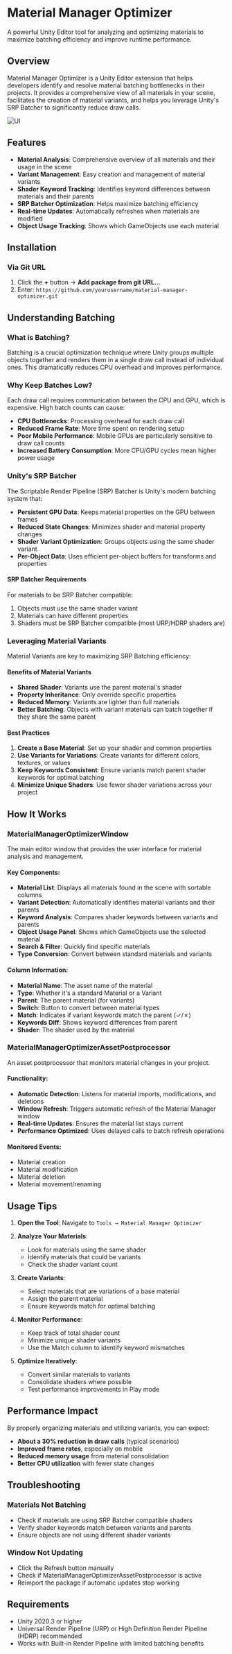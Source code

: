 # Material Manager Optimizer

A powerful Unity Editor tool for analyzing and optimizing materials to maximize batching efficiency and improve runtime performance.

## Overview

Material Manager Optimizer is a Unity Editor extension that helps developers identify and resolve material batching bottlenecks in their projects. It provides a comprehensive view of all materials in your scene, facilitates the creation of material variants, and helps you leverage Unity's SRP Batcher to significantly reduce draw calls.



![UI](imgs/UI.png)

## Features

- **Material Analysis**: Comprehensive overview of all materials and their usage in the scene
- **Variant Management**: Easy creation and management of material variants
- **Shader Keyword Tracking**: Identifies keyword differences between materials and their parents
- **SRP Batcher Optimization**: Helps maximize batching efficiency
- **Real-time Updates**: Automatically refreshes when materials are modified
- **Object Usage Tracking**: Shows which GameObjects use each material

## Installation

### Via Git URL

1. Click the **+** button → **Add package from git URL...**
2. Enter: `https://github.com/yourusername/material-manager-optimizer.git`

## Understanding Batching

### What is Batching?

Batching is a crucial optimization technique where Unity groups multiple objects together and renders them in a single draw call instead of individual ones. This dramatically reduces CPU overhead and improves performance.

### Why Keep Batches Low?

Each draw call requires communication between the CPU and GPU, which is expensive. High batch counts can cause:

- **CPU Bottlenecks**: Processing overhead for each draw call
- **Reduced Frame Rate**: More time spent on rendering setup
- **Poor Mobile Performance**: Mobile GPUs are particularly sensitive to draw call counts
- **Increased Battery Consumption**: More CPU/GPU cycles mean higher power usage

### Unity's SRP Batcher

The Scriptable Render Pipeline (SRP) Batcher is Unity's modern batching system that:

- **Persistent GPU Data**: Keeps material properties on the GPU between frames
- **Reduced State Changes**: Minimizes shader and material property changes
- **Shader Variant Optimization**: Groups objects using the same shader variant
- **Per-Object Data**: Uses efficient per-object buffers for transforms and properties

#### SRP Batcher Requirements

For materials to be SRP Batcher compatible:

1. Objects must use the same shader variant
2. Materials can have different properties
3. Shaders must be SRP Batcher compatible (most URP/HDRP shaders are)

### Leveraging Material Variants

Material Variants are key to maximizing SRP Batching efficiency:

#### Benefits of Material Variants

- **Shared Shader**: Variants use the parent material's shader
- **Property Inheritance**: Only override specific properties
- **Reduced Memory**: Variants are lighter than full materials
- **Better Batching**: Objects with variant materials can batch together if they share the same parent

#### Best Practices

1. **Create a Base Material**: Set up your shader and common properties
2. **Use Variants for Variations**: Create variants for different colors, textures, or values
3. **Keep Keywords Consistent**: Ensure variants match parent shader keywords for optimal batching
4. **Minimize Unique Shaders**: Use fewer shader variations across your project

## How It Works

### MaterialManagerOptimizerWindow

The main editor window that provides the user interface for material analysis and management.

#### Key Components:

- **Material List**: Displays all materials found in the scene with sortable columns
- **Variant Detection**: Automatically identifies material variants and their parents
- **Keyword Analysis**: Compares shader keywords between variants and parents
- **Object Usage Panel**: Shows which GameObjects use the selected material
- **Search & Filter**: Quickly find specific materials
- **Type Conversion**: Convert between standard materials and variants

#### Column Information:

- **Material Name**: The asset name of the material
- **Type**: Whether it's a standard Material or a Variant
- **Parent**: The parent material (for variants)
- **Switch**: Button to convert between material types
- **Match**: Indicates if variant keywords match the parent (✓/✗)
- **Keywords Diff**: Shows keyword differences from parent
- **Shader**: The shader used by the material

### MaterialManagerOptimizerAssetPostprocessor

An asset postprocessor that monitors material changes in your project.

#### Functionality:

- **Automatic Detection**: Listens for material imports, modifications, and deletions
- **Window Refresh**: Triggers automatic refresh of the Material Manager window
- **Real-time Updates**: Ensures the material list stays current
- **Performance Optimized**: Uses delayed calls to batch refresh operations

#### Monitored Events:

- Material creation
- Material modification
- Material deletion
- Material movement/renaming

## Usage Tips

1. **Open the Tool**: Navigate to `Tools → Material Manager Optimizer`

2. **Analyze Your Materials**:
   
   - Look for materials using the same shader
   - Identify materials that could be variants
   - Check the shader variant count

3. **Create Variants**:
   
   - Select materials that are variations of a base material
   - Assign the parent material
   - Ensure keywords match for optimal batching

4. **Monitor Performance**:
   
   - Keep track of total shader count
   - Minimize unique shader variants
   - Use the Match column to identify keyword mismatches

5. **Optimize Iteratively**:
   
   - Convert similar materials to variants
   - Consolidate shaders where possible
   - Test performance improvements in Play mode

## Performance Impact

By properly organizing materials and utilizing variants, you can expect:

- **About a 30% reduction in draw calls** (typical scenarios)
- **Improved frame rates**, especially on mobile
- **Reduced memory usage** from material consolidation
- **Better CPU utilization** with fewer state changes

## Troubleshooting

### Materials Not Batching

- Check if materials are using SRP Batcher compatible shaders
- Verify shader keywords match between variants and parents
- Ensure objects are not using different shader variants

### Window Not Updating

- Click the Refresh button manually
- Check if MaterialManagerOptimizerAssetPostprocessor is active
- Reimport the package if automatic updates stop working

## Requirements

- Unity 2020.3 or higher
- Universal Render Pipeline (URP) or High Definition Render Pipeline (HDRP) recommended
- Works with Built-in Render Pipeline with limited batching benefits

# 
